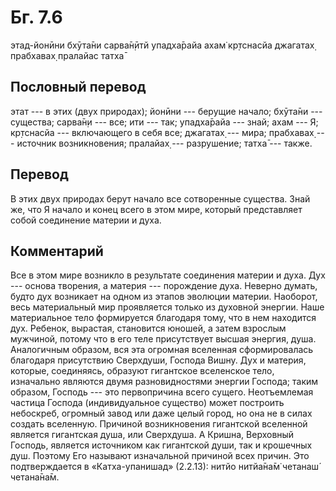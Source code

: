 # Бг. 7.6
этад-йонӣни бхӯта̄ни
сарва̄н̣ӣтй упадха̄райа
ахам̇ кр̣тснасйа джагатах̣
прабхавах̣ пралайас татха̄
## Пословный перевод

этат --- в этих (двух природах); йонӣни --- берущие начало; бхӯта̄ни ---
существа; сарва̄н̣и --- все; ити --- так; упадха̄райа --- знай; ахам --- Я;
кр̣тснасйа --- включающего в себя все; джагатах̣ --- мира; прабхавах̣ ---
источник возникновения; пралайах̣ --- разрушение; татха̄ --- также.

## Перевод

В этих двух природах берут начало все сотворенные существа. Знай же, что
Я начало и конец всего в этом мире, который представляет собой
соединение материи и духа.

## Комментарий

Все в этом мире возникло в результате соединения материи и духа. Дух ---
основа творения, а материя --- порождение духа. Неверно думать, будто
дух возникает на одном из этапов эволюции материи. Наоборот, весь
материальный мир проявляется только из духовной энергии. Наше
материальное тело формируется благодаря тому, что в нем находится дух.
Ребенок, вырастая, становится юношей, а затем взрослым мужчиной, потому
что в его теле присутствует высшая энергия, душа. Аналогичным образом,
вся эта огромная вселенная сформировалась благодаря присутствию
Сверхдуши, Господа Вишну. Дух и материя, которые, соединяясь, образуют
гигантское вселенское тело, изначально являются двумя разновидностями
энергии Господа; таким образом, Господь --- это первопричина всего
сущего. Неотъемлемая частица Господа (индивидуальное существо) может
построить небоскреб, огромный завод или даже целый город, но она не в
силах создать вселенную. Причиной возникновения гигантской вселенной
является гигантская душа, или Сверхдуша. А Кришна, Верховный Господь,
является источником как гигантской души, так и крошечных душ. Поэтому
Его называют изначальной причиной всех причин. Это подтверждается в
«Катха-упанишад» (2.2.13): нитйо нитйа̄на̄м̇ четанаш́ четана̄на̄м.
